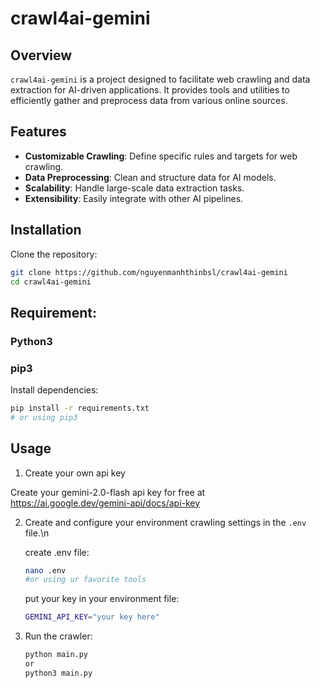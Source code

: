 # crawl4ai-gemini

## Overview
`crawl4ai-gemini` is a project designed to facilitate web crawling and data extraction for AI-driven applications. It provides tools and utilities to efficiently gather and preprocess data from various online sources.

## Features
- **Customizable Crawling**: Define specific rules and targets for web crawling.
- **Data Preprocessing**: Clean and structure data for AI models.
- **Scalability**: Handle large-scale data extraction tasks.
- **Extensibility**: Easily integrate with other AI pipelines.

## Installation
Clone the repository:
```bash
git clone https://github.com/nguyenmanhthinbsl/crawl4ai-gemini
cd crawl4ai-gemini
```

## Requirement:
### Python3 
### pip3 


Install dependencies:
```bash
pip install -r requirements.txt 
# or using pip3
```

## Usage
1. Create your own api key

Create your gemini-2.0-flash api key for free at https://ai.google.dev/gemini-api/docs/api-key

2. Create and configure your environment crawling settings in the `.env` file.\n
    
    create .env file: 
    ```bash
    nano .env
    #or using ur favorite tools
    ```
    put your key in your environment file: 
    ```bash
    GEMINI_API_KEY="your key here"
    ```
3. Run the crawler:
    ```bash
    python main.py 
    or 
    python3 main.py 
    ```